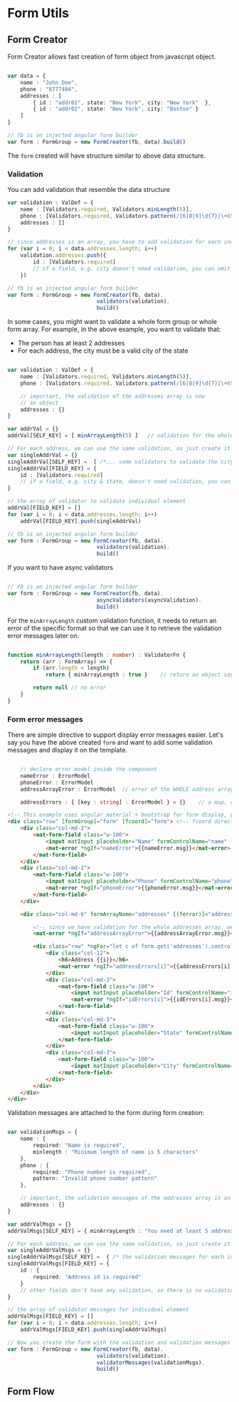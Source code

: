 # Form Utils
## Form Creator

Form Creator allows fast creation of form object from javascript object.

```typescript

var data = {
    name : "John Doe",
    phone : "8777484",
    addresses : [
        { id : "addr01", state: "New York", city: "New York"  },
        { id : "addr02", state: "New York", city: "Boston" }
    ]
}

// fb is an injected angular form builder
var form : FormGroup = new FormCreator(fb, data).build()

```

The `form` created will have structure similar to above data structure.

### Validation

You can add validation that resemble the data structure

```typescript
var validation : ValDef = {
    name : [Validators.required, Validators.minLength(5)],
    phone : [Validators.required, Validators.pattern(/[6|8|9]\d{7}|\+65[6|8|9]\d{7}|\+65\s[6|8|9]\d{7}/)],
    addresses : []
}

// since addresses is an array, you have to add validation for each individual address
for (var i = 0; i < data.addresses.length; i++) 
    validation.addresses.push({
        id : [Validators.required]
        // if a field, e.g. city doesn't need validation, you can omit it.
    })

// fb is an injected angular form builder
var form : FormGroup = new FormCreator(fb, data).
                            validators(validation).
                            build()

```

In some cases, you might want to validate a whole form group or whole form array. For example, in the above example, you want to validate that:

- The person has at least 2 addresses
- For each address, the city must be a valid city of the state

```typescript

var validation : ValDef = {
    name : [Validators.required, Validators.minLength(5)],
    phone : [Validators.required, Validators.pattern(/[6|8|9]\d{7}|\+65[6|8|9]\d{7}|\+65\s[6|8|9]\d{7}/)],

    // important, the validation of the addresses array is now 
    // an object
    addresses : {}      
}

var addrVal = {}
addrVal[SELF_KEY] = [ minArrayLength(5) ]   // validation for the whole array

// For each address, we can use the same validation, so just create it once!
var singleAddrVal = {}
singleAddrVal[SELF_KEY] =  [ /*... some validators to validate the city is a valid city of the state... */ ]
singleAddrVal[FIELD_KEY] = {
    id : [Validators.required]
    // if a field, e.g. city & state, doesn't need validation, you can omit.
}

// the array of validator to validate individual element
addrVal[FIELD_KEY] = []
for (var i = 0; i < data.addresses.length; i++)
    addrVal[FIELD_KEY].push(singleAddrVal)

// fb is an injected angular form builder
var form : FormGroup = new FormCreator(fb, data).
                            validators(validation).
                            build()

```

If you want to have async validators

```typescript

// fb is an injected angular form builder
var form : FormGroup = new FormCreator(fb, data).
                            asyncValidators(asyncValidation).
                            build()

```

For the `minArrayLength` custom validation function, it needs to return an error of the specific format so that we can use it to retrieve the validation error messages later on.

```typescript

function minArrayLength(length : number) : ValidatorFn {
    return (arr : FormArray) => {
        if (arr.length < length) 
            return { minArrayLength : true }    // return an object saying that there is an error for minArrayLength

        return null // no error
    }
}

```

### Form error messages

There are simple directive to support display error messages easier. Let's say you have the above created `form` and want to add some validation messages and display it on the template.

```typescript

    // declare error model inside the component
    nameError : ErrorModel
    phoneError : ErrorModel
    addressArrayError : ErrorModel  // error of the WHOLE address array

    addressErrors : { [key : string] : ErrorModel } = {}    // a map, containing error for each individual address of the addresses array

```

```html
<!-- This example uses angular material + bootstrap for form display, you can use other library too -->
<div class="row" [formGroup]="form" [fcoord]="form"> <!-- fcoord directive is important if you might change the binding of form in future -->
    <div class="col-md-2">
        <mat-form-field class="w-100">	
            <input matInput placeholder="Name" formControlName="name" [(ferror)]="nameError" />
            <mat-error *ngIf="nameError">{{nameError.msg}}</mat-error>
        </mat-form-field>
    </div>
    <div class="col-md-2">
        <mat-form-field class="w-100">	
            <input matInput placeholder="Phone" formControlName="phone" [(ferror)]="phoneError" />
            <mat-error *ngIf="phoneError">{{phoneError.msg}}</mat-error>
        </mat-form-field>
    </div>

    <div class="col-md-6" formArrayName="addresses" [(ferror)]="addressArrayError">

        <!-- since we have validation for the whole addresses array, we want to display it here-->
        <mat-error *ngIf="addressArrayError">{{addressArrayError.msg}}</mat-error>

        <div class="row" *ngFor="let c of form.get('addresses').controls; let i=index" [formGroup]="c" [(ferror)]="addressErrors[i]"> 
            <div class="col-12">
                <h6>Address {{i}}</h6>
                <mat-error *ngIf="addressErrors[i]">{{addressErrors[i].msg}}</mat-error>
            </div>
            <div class="col-md-3">
                <mat-form-field class="w-100">	
                    <input matInput placeholder="Id" formControlName="id" [(ferror)]="idErrors[i]" />
                    <mat-error *ngIf="idErrors[i]">{{idErrors[i].msg}}</mat-error>
                </mat-form-field>
            </div>
            <div class="col-md-3">
                <mat-form-field class="w-100">	
                    <input matInput placeholder="State" formControlName="state" />
                </mat-form-field>
            </div>
            <div class="col-md-3">
                <mat-form-field class="w-100">	
                    <input matInput placeholder="City" formControlName="city" />
                </mat-form-field>
            </div>
        </div>
    </div>
</div>

```

Validation messages are attached to the form during form creation:

```typescript

var validationMsgs = {
    name : {
        required: "Name is required",
        minlength : "Minimum length of name is 5 characters"
    },
    phone : {
        required: "Phone number is required",
        pattern: "Invalid phone number pattern"
    },

    // important, the validation messages of the addresses array is an object
    addresses : {}      
}

var addrValMsgs = {}
addrValMsgs[SELF_KEY] = { minArrayLength : "You need at least 5 addresses" }    // the field name minArrayLength must match the field name of the error returned by validation function

// For each address, we can use the same validation, so just create it once!
var singleAddrValMsgs = {}
singleAddrValMsgs[SELF_KEY] =  { /* the validation messages for each individual address object as a whole */ }
singleAddrValMsgs[FIELD_KEY] = {
    id : {
        required: "Address id is required"
    }
    // other fields don't have any validation, so there is no validation messages for it too
}

// the array of validator messages for individual element
addrValMsgs[FIELD_KEY] = []
for (var i = 0; i < data.addresses.length; i++)
    addrValMsgs[FIELD_KEY].push(singleAddrValMsgs)

// Now you create the form with the validation and validation messages
var form : FormGroup = new FormCreator(fb, data).
                            validators(validation).
                            validatorMessages(validationMsgs).
                            build()

```


## Form Flow
